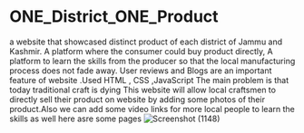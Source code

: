 # ONE_District_ONE_Product
 a website that showcased distinct product of each district of Jammu and Kashmir. A platform where the consumer could buy product directly, A platform to learn the skills from the producer so that the local manufacturing process does not fade away. User reviews and Blogs are an important feature of website .Used HTML , CSS ,JavaScript
The main problem is that today traditional craft is dying This website will allow local craftsmen to directly sell their product on website by adding some photos of their product.Also we can add some video links for more local people to learn the skills as well 
here asre some pages
![Screenshot (1148)](https://github.com/Mansi-Shahi2025/ONE_District_ONE_Product/assets/166232766/ea854a78-bddb-4b02-b3b4-d17701a4c560)

